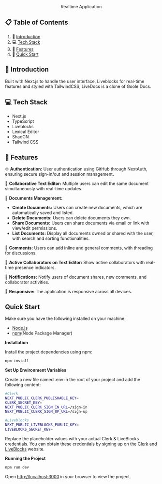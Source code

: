 <div align="center">Realtime Application</div>


## 📋 Table of Contents
1. 📌 [Introduction](#introduction)
2. 💻 [Tech Stack](#tech-stack)
3. 🔋  [Features](#features)
4. 🚀 [Quick Start](#quick-start)

     

## 📌 Introduction
Built with Next.js to handle the user interface, Liveblocks for real-time features and styled with TailwindCSS, LiveDocs is a clone of Goole Docs.

  
## 💻 Tech Stack
- Next.js
- TypeScript
- Liveblocks
- Lexical Editor
- ShadCN
- Tailwind CSS

  
## 🔋 Features
⚙  **Authentication:** User authentication using GitHub through NextAuth, ensuring secure sign-in/out and session management. 

📝 **Collaborative Text Editor:** Multiple users can edit the same document simultaneously with real-time updates.  

📕 **Documents Management:**  
- **Create Documents:** Users can create new documents, which are automatically saved and listed.
- **Delete Documents:** Users can delete documents they own.
- **Share Documents:** Users can share documents via email or link with view/edit permissions.
- **List Documents:** Display all documents owned or shared with the user, with search and sorting functionalities.

📩 **Comments:** Users can add inline and general comments, with threading for discussions.  

📍  **Active Collaborators on Text Editor:** Show active collaborators with real-time presence indicators.  

🔔 **Notifications:** Notify users of document shares, new comments, and collaborator activities.  

📱 **Responsive:** The application is responsive across all devices.  


## Quick Start
Make sure you have the following installed on your machine:  

- [Node.js](https://nodejs.org/en)
- [npm](https://www.npmjs.com/)(Node Package Manager)

**Installation**

Install the project dependencies using npm:

```bash
npm install
```

**Set Up Environment Variables**

Create a new file named .env in the root of your project and add the following content:  

```bash
#Clerk
NEXT_PUBLIC_CLERK_PUBLISHABLE_KEY=
CLERK_SECRET_KEY=
NEXT_PUBLIC_CLERK_SIGN_IN_URL=/sign-in
NEXT_PUBLIC_CLERK_SIGN_UP_URL=/sign-up

#Liveblocks
NEXT_PUBLIC_LIVEBLOCKS_PUBLIC_KEY=
LIVEBLOCKS_SECRET_KEY=
```

Replace the placeholder values with your actual Clerk & LiveBlocks credentials. You can obtain these credentials by signing up on the [Clerk](https://clerk.com/) and [LiveBlocks](https://liveblocks.io/) website.  

**Running the Project**  

```bash
npm run dev
```

Open [http://localhost:3000](http://localhost:3000) in your browser to view the project.
